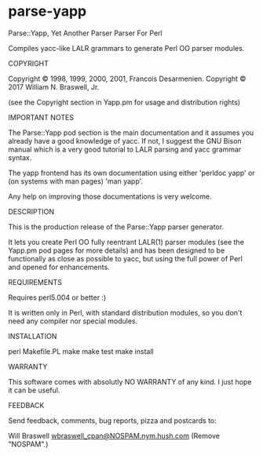# parse-yapp
Parse::Yapp, Yet Another Parser Parser For Perl

Compiles yacc-like LALR grammars to generate Perl OO parser modules.

COPYRIGHT

Copyright © 1998, 1999, 2000, 2001, Francois Desarmenien.
Copyright © 2017 William N. Braswell, Jr.

(see the Copyright section in Yapp.pm for usage and distribution rights)

IMPORTANT NOTES

The Parse::Yapp pod section is the main documentation and it assumes
you already have a good knowledge of yacc. If not, I suggest the GNU
Bison manual which is a very good tutorial to LALR parsing and yacc
grammar syntax.

The yapp frontend has its own documentation using either 'perldoc yapp'
or (on systems with man pages) 'man yapp'.

Any help on improving those documentations is very welcome.

DESCRIPTION

This is the production release of the Parse::Yapp parser generator.

It lets you create Perl OO fully reentrant LALR(1) parser modules
(see the Yapp.pm pod pages for more details) and has been designed to
be functionally as close as possible to yacc, but using the full power
of Perl and opened for enhancements.

REQUIREMENTS

Requires perl5.004 or better :)

It is written only in Perl, with standard distribution modules, so you
don't need any compiler nor special modules.

INSTALLATION

perl Makefile.PL
make
make test
make install

WARRANTY

This software comes with absolutly NO WARRANTY of any kind. 
I just hope it can be useful.

FEEDBACK

Send feedback, comments, bug reports, pizza and postcards to:

Will Braswell <wbraswell_cpan@NOSPAM.nym.hush.com>
(Remove "NOSPAM".)
